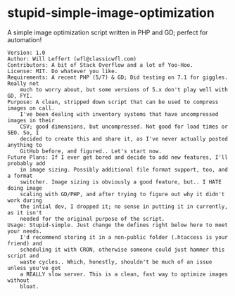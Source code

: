 # stupid-simple-image-optimization
A simple image optimization script written in PHP and GD; perfect for automation!

    Version: 1.0
    Author: Will Leffert (wfl@classicwfl.com)
    Contributors: A bit of Stack Overflow and a lot of Yoo-Hoo.
    License: MIT. Do whatever you like.
    Requirements: A recent PHP (5/7) & GD; Did testing on 7.1 for giggles. Really not
        much to worry about, but some versions of 5.x don't play well with GD, FYI.
    Purpose: A clean, stripped down script that can be used to compress images on call.
        I've been dealing with inventory systems that have uncompressed images in their
        CSV; good dimensions, but uncompressed. Not good for load times or SEO. So, I
        decided to create this and share it, as I've never actually posted anything to
        GitHub before, and figured.. Let's start now.
    Future Plans: If I ever get bored and decide to add new features, I'll probably add
        in image sizing. Possibly additional file format support, too, and a format
        switcher. Image sizing is obviously a good feature, but.. I HATE doing image
        scaling with GD/PHP, and after trying to figure out why it didn't work during
        the intial dev, I dropped it; no sense in putting it in currently, as it isn't
        needed for the original purpose of the script.
    Usage: Stupid-simple. Just change the defines right below here to meet your needs.
        I'd recommend storing it in a non-public folder (.htaccess is your friend) and
        scheduling it with CRON, otherwise someone could just hammer this script and
        waste cycles.. Which, honestly, shouldn't be much of an issue unless you've got
        a REALLY slow server. This is a clean, fast way to optimize images without
        bloat.
